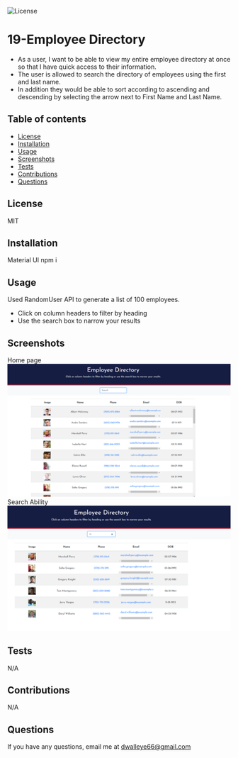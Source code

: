 
  ![License](https://img.sheilds.io/badge/license-MIT-purple)
  # 19-Employee Directory

  * As a user, I want to be able to view my entire employee directory at once so that I have quick access to their information.
  * The user is allowed to search the directory of employees using the first and last name.
  * In addition they would be able to sort according to ascending and descending by selecting the arrow next to First Name and Last Name.

  ## Table of contents

   * [License](#license)
   * [Installation](#install)
   * [Usage](#usage)
   * [Screenshots](#screenshots)
   * [Tests](#tests)
   * [Contributions](#contribute)
   * [Questions](#questions)
   
  ## License

  MIT

  ## Installation
  
  Material UI npm i

  ## Usage
  Used RandomUser API to generate a list of 100 employees.
  * Click on column headers to filter by heading
  * Use the search box to narrow your results

  ## Screenshots
  Home page
   <img src= "assets\Employee Directory HomePage.png">
  Search Ability
   <img src= "assets\Search ability.png"> 
  

  ## Tests

  N/A

  ## Contributions

  N/A

  ## Questions

  If you have any questions, email me at dwalleye66@gmail.com
